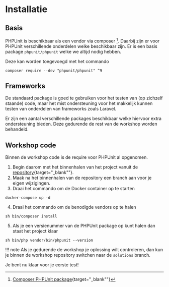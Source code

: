 Installatie
===========

## Basis
PHPUnit is beschikbaar als een vendor via composer [^composer].
Daarbij zijn er voor PHPUnit verschillende onderdelen welke beschikbaar zijn.
Er is een basis package `phpunit/phpunit` welke we altijd nodig hebben.

Deze kan worden toegevoegd met het commando

``` shell
composer require --dev "phpunit/phpunit" ^9
```

## Frameworks
De standaard package is goed te gebruiken voor het testen van (op zichzelf staande)
code, maar het mist ondersteuning voor het makkelijk kunnen testen van onderdelen van
frameworks zoals Laravel.

Er zijn een aantal verschillende packages beschikbaar welke hiervoor extra
ondersteuning bieden. Deze gedurende de rest van de workshop worden behandeld.

## Workshop code
Binnen de workshop code is de require voor PHPUnit al opgenomen.

1. Begin daarom met het binnenhalen van het project vanuit de
[repository](https://github.com/wimulkeman/symfony-unit-test-workshop){target="_blank""}.
2. Maak na het binnenhalen van de repository een branch aan voor je eigen wijzigingen.
3. Draai het commando om de Docker container op te starten
```shell
docker-compose up -d
```
4. Draai het commando om de benodigde vendors op te halen
```shell
sh bin/composer install
```
5. Als je een versienummer van de PHPUnit package op kunt halen dan staat het project klaar
```shell
sh bin/php vendor/bin/phpunit --version
```

!!! note
    Als je gedurende de workshop je oplossing wilt controleren, dan kun je binnen
    de workshop repository switchen naar de `solutions` branch.

Je bent nu klaar voor je eerste test!

[^composer]: [Composer PHPUnit package](https://packagist.org/packages/phpunit/phpunit){target="_blank""}